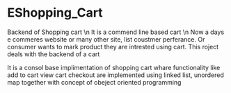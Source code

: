 # EShopping_Cart
Backend of Shopping cart \n
It is a commend line based cart \n
Now a days e commeres website or many other site, list coustmer perferance.
Or consumer wants to mark product they are intrested using cart.
This roject deals with the backend of a cart

It is a consol base implimentation of shopping cart
whare functionality like
  add to cart 
  view cart 
  checkout 
are implemented using linked list, unordered map together with concept of obeject oriented programming
